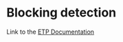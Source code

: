 # Blocking detection

Link to the [ETP Documentation](https://docs.google.com/document/d/1-od1qLMhCrUvekMuvJncEyzjsY7e7EgJN6wL2lsTYro/edit?usp=sharing)
